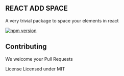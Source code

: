 ## REACT ADD SPACE
A very trivial package to space your elements in react

[![npm version](https://badge.fury.io/js/react-add-space.svg)](https://badge.fury.io/js/react-add-space)

## Contributing
We welcome your Pull Requests

License
Licensed under MIT